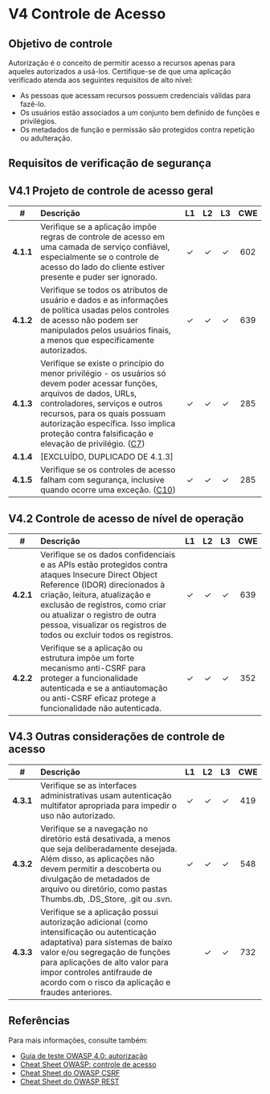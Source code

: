 # V4 Controle de Acesso

## Objetivo de controle

Autorização é o conceito de permitir acesso a recursos apenas para aqueles autorizados a usá-los. Certifique-se de que uma aplicação verificado atenda aos seguintes requisitos de alto nível:

* As pessoas que acessam recursos possuem credenciais válidas para fazê-lo.
* Os usuários estão associados a um conjunto bem definido de funções e privilégios.
* Os metadados de função e permissão são protegidos contra repetição ou adulteração.

## Requisitos de verificação de segurança

## V4.1 Projeto de controle de acesso geral

| # | Descrição | L1 | L2 | L3 | CWE |
| :---: | :--- | :---: | :---:| :---: | :---: |
| **4.1.1** | Verifique se a aplicação impõe regras de controle de acesso em uma camada de serviço confiável, especialmente se o controle de acesso do lado do cliente estiver presente e puder ser ignorado. | ✓ | ✓ | ✓ | 602 |
| **4.1.2** | Verifique se todos os atributos de usuário e dados e as informações de política usadas pelos controles de acesso não podem ser manipulados pelos usuários finais, a menos que especificamente autorizados. | ✓ | ✓ | ✓ | 639 |
| **4.1.3** | Verifique se existe o princípio do menor privilégio - os usuários só devem poder acessar funções, arquivos de dados, URLs, controladores, serviços e outros recursos, para os quais possuam autorização específica. Isso implica proteção contra falsificação e elevação de privilégio. ([C7](https://owasp.org/www-project-proactive-controls/#div-numbering)) | ✓ | ✓ | ✓ | 285 |
| **4.1.4** | [EXCLUÍDO, DUPLICADO DE 4.1.3] | | | | |
| **4.1.5** | Verifique se os controles de acesso falham com segurança, inclusive quando ocorre uma exceção. ([C10](https://owasp.org/www-project-proactive-controls/#div-numbering)) | ✓ | ✓ | ✓ | 285 |

## V4.2 Controle de acesso de nível de operação

| # | Descrição | L1 | L2 | L3 | CWE |
| :---: | :--- | :---: | :---:| :---: | :---: |
| **4.2.1** | Verifique se os dados confidenciais e as APIs estão protegidos contra ataques Insecure Direct Object Reference (IDOR) direcionados à criação, leitura, atualização e exclusão de registros, como criar ou atualizar o registro de outra pessoa, visualizar os registros de todos ou excluir todos os registros. | ✓ | ✓ | ✓ | 639 |
| **4.2.2** | Verifique se a aplicação ou estrutura impõe um forte mecanismo anti-CSRF para proteger a funcionalidade autenticada e se a antiautomação ou anti-CSRF eficaz protege a funcionalidade não autenticada. | ✓ | ✓ | ✓ | 352 |

## V4.3 Outras considerações de controle de acesso

| # | Descrição | L1 | L2 | L3 | CWE |
| :---: | :--- | :---: | :---:| :---: | :---: |
| **4.3.1** | Verifique se as interfaces administrativas usam autenticação multifator apropriada para impedir o uso não autorizado. | ✓ | ✓ | ✓ | 419 |
| **4.3.2** | Verifique se a navegação no diretório está desativada, a menos que seja deliberadamente desejada. Além disso, as aplicações não devem permitir a descoberta ou divulgação de metadados de arquivo ou diretório, como pastas Thumbs.db, .DS_Store, .git ou .svn. | ✓ | ✓ | ✓ | 548 |
| **4.3.3** | Verifique se a aplicação possui autorização adicional (como intensificação ou autenticação adaptativa) para sistemas de baixo valor e/ou segregação de funções para aplicações de alto valor para impor controles antifraude de acordo com o risco da aplicação e fraudes anteriores. | | ✓ | ✓ | 732 |

## Referências

Para mais informações, consulte também:

* [Guia de teste OWASP 4.0: autorização](https://owasp.org/www-project-web-security-testing-guide/v41/4-Web_Application_Security_Testing/05-Authorization_Testing/README.html)
* [Cheat Sheet OWASP: controle de acesso](https://cheatsheetseries.owasp.org/cheatsheets/Access_Control_Cheat_Sheet.html)
* [Cheat Sheet do OWASP CSRF](https://cheatsheetseries.owasp.org/cheatsheets/Cross-Site_Request_Forgery_Prevention_Cheat_Sheet.html)
* [Cheat Sheet do OWASP REST](https://cheatsheetseries.owasp.org/cheatsheets/REST_Security_Cheat_Sheet.html)

